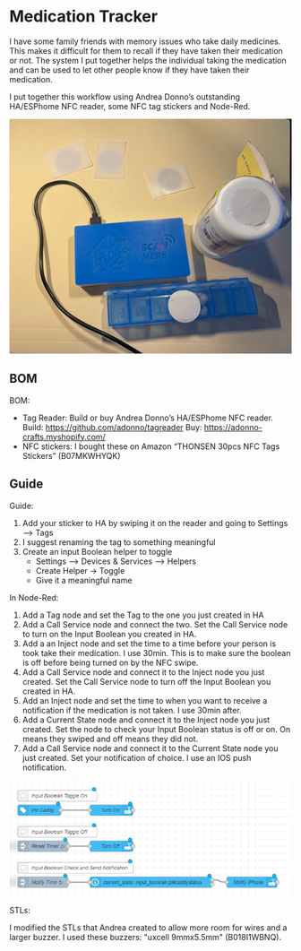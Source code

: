 # Medication Tracker

I have some family friends with memory issues who take daily medicines. This makes it difficult for them to recall if they have taken their medication or not. The system I put together helps the individual taking the medication and can be used to let other people know if they have taken their medication.

I put together this workflow using Andrea Donno’s outstanding HA/ESPhome NFC reader, some NFC tag stickers and Node-Red. 

![NFC1](/pics/NFC1.jpg)
## BOM
BOM:
 
-	Tag Reader: Build or buy Andrea Donno’s HA/ESPhome NFC reader. Build: https://github.com/adonno/tagreader Buy: https://adonno-crafts.myshopify.com/
-	NFC stickers: I bought these on Amazon “THONSEN 30pcs NFC Tags Stickers” (B07MKWHYQK)

## Guide
Guide:
1) Add your sticker to HA by swiping it on the reader and going to Settings –> Tags
2) I suggest renaming the tag to something meaningful
3) Create an input Boolean helper to toggle
   - Settings –> Devices & Services –> Helpers
   - Create Helper -> Toggle
   - Give it a meaningful name

In Node-Red:

1) Add a Tag node and set the Tag to the one you just created in HA
2) Add a Call Service node and connect the two. Set the Call Service node to turn on the Input Boolean you created in HA.
3) Add a an Inject node and set the time to a time before your person is took take their medication. I use 30min. This is to make sure the boolean is off before being turned on by the NFC swipe.
4) Add a Call Service node and connect it to the Inject node you just created. Set the Call Service node to turn off the Input Boolean you created in HA.
5) Add an Inject node and set the time to when you want to receive a notification if the medication is not taken. I use 30min after.
6) Add a Current State node and connect it to the Inject node you just created. Set the node to check your Input Boolean status is off or on. On means they swiped and off means they did not.
7) Add a Call Service node and connect it to the Current State node you just created. Set your notification of choice. I use an IOS push notification.

![NFC1](/Node-Red/NR_1.PNG)

STLs:

I modified the STLs that Andrea created to allow more room for wires and a larger buzzer. I used these buzzers: "uxcell 9mmx5.5mm" (B018I1WBNQ).
